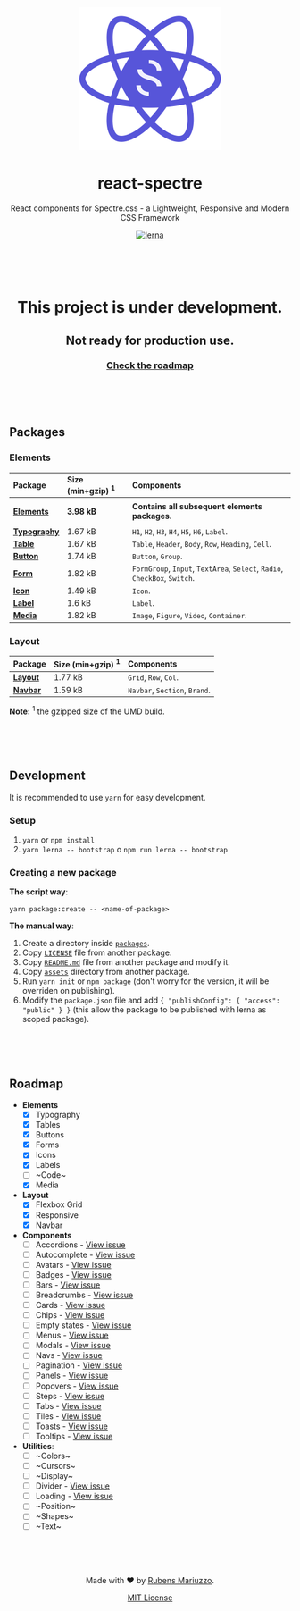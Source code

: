 <div align=center>
<img src=".github/react-spectre-logo.png" width="256" height="256">

# react-spectre
React components for Spectre.css - a Lightweight, Responsive and Modern CSS Framework

[![lerna](https://img.shields.io/badge/maintained%20with-lerna-cc00ff.svg)](https://lernajs.io/)

<br><br><br>
</div>

<div align=center>

# This project is under development.
## Not ready for production use.
### [Check the roadmap](#roadmap)

</div>

<br><br><br>

## Packages

### Elements

 Package | Size (min+gzip) <sup>1</sup> | Components 
 :------ | :--------------------------- | :---------
 ||
 [**Elements**](packages/elements) | **<!-- markdown-exec(cmd:./node_modules/.bin/gzip-size ./packages/elements/dist/elements.umd.js) -->3.98 kB<!-- /markdown-exec -->** | **Contains all subsequent elements packages.**
 ||
 [**Typography**](packages/typography) | <!-- markdown-exec(cmd:./node_modules/.bin/gzip-size ./packages/typography/dist/typography.umd.js) -->1.67 kB<!-- /markdown-exec --> | `H1`, `H2`, `H3`, `H4`, `H5`, `H6`, `Label`.
 [**Table**](packages/table) | <!-- markdown-exec(cmd:./node_modules/.bin/gzip-size ./packages/table/dist/table.umd.js) -->1.67 kB<!-- /markdown-exec --> | `Table`, `Header`, `Body`, `Row`, `Heading`, `Cell`.
 [**Button**](packages/button) | <!-- markdown-exec(cmd:./node_modules/.bin/gzip-size ./packages/button/dist/button.umd.js) -->1.74 kB<!-- /markdown-exec --> | `Button`, `Group`.
 [**Form**](packages/form) | <!-- markdown-exec(cmd:./node_modules/.bin/gzip-size ./packages/form/dist/form.umd.js) -->1.82 kB<!-- /markdown-exec --> | `FormGroup`, `Input`, `TextArea`, `Select`, `Radio`, `CheckBox`, `Switch`.
 [**Icon**](packages/icon) | <!-- markdown-exec(cmd:./node_modules/.bin/gzip-size ./packages/icon/dist/icon.umd.js) -->1.49 kB<!-- /markdown-exec --> | `Icon`.
 [**Label**](packages/label) | <!-- markdown-exec(cmd:./node_modules/.bin/gzip-size ./packages/label/dist/label.umd.js) -->1.6 kB<!-- /markdown-exec --> | `Label`.
 [**Media**](packages/media) | <!-- markdown-exec(cmd:./node_modules/.bin/gzip-size ./packages/media/dist/media.umd.js) -->1.82 kB<!-- /markdown-exec --> | `Image`, `Figure`, `Video`, `Container`.

### Layout

 Package | Size (min+gzip) <sup>1</sup> | Components 
 :------ | :--------------------------- | :---------
 [**Layout**](packages/layout) | <!-- markdown-exec(cmd:./node_modules/.bin/gzip-size ./packages/layout/dist/layout.umd.js) -->1.77 kB<!-- /markdown-exec --> | `Grid`, `Row`, `Col`.
 [**Navbar**](packages/navbar) | <!-- markdown-exec(cmd:./node_modules/.bin/gzip-size ./packages/Navbar/dist/Navbar.umd.js) -->1.59 kB<!-- /markdown-exec --> | `Navbar`, `Section`, `Brand`.

**Note:** <sup>1</sup> the gzipped size of the UMD build.

<br><br><br>

## Development

It is recommended to use `yarn` for easy development.

### Setup

 1. `yarn` or `npm install`
 2. `yarn lerna -- bootstrap` o `npm run lerna -- bootstrap`

### Creating a new package

**The script way**:

```shell
yarn package:create -- <name-of-package>
```

**The manual way**:

  1. Create a directory inside [`packages`](packages).
  2. Copy [`LICENSE`](packages/typography/LICENSE) file from another package.
  3. Copy [`README.md`](packages/typography/README.md) file from another package and modify it.
  4. Copy [`assets`](packages/typography/assets) directory from another package.
  5. Run `yarn init` or `npm package` (don't worry for the version, it will be overriden on publishing).
  6. Modify the `package.json` file and add `{ "publishConfig": { "access": "public" } }` (this allow the package to be published with lerna as scoped package).


<br><br><br>

## Roadmap

  - **Elements**
    - [x] Typography
    - [x] Tables
    - [x] Buttons
    - [x] Forms
    - [x] Icons
    - [x] Labels
    - [ ] ~Code~
    - [x] Media

  - **Layout**
    - [x] Flexbox Grid
    - [x] Responsive
    - [x] Navbar

  - **Components**
    - [ ] Accordions - [View issue](https://github.com/react-spectre/react-spectre/issues/4)
    - [ ] Autocomplete - [View issue](https://github.com/react-spectre/react-spectre/issues/5)
    - [ ] Avatars - [View issue](https://github.com/react-spectre/react-spectre/issues/6)
    - [ ] Badges - [View issue](https://github.com/react-spectre/react-spectre/issues/7)
    - [ ] Bars - [View issue](https://github.com/react-spectre/react-spectre/issues/8)
    - [ ] Breadcrumbs - [View issue](https://github.com/react-spectre/react-spectre/issues/9)
    - [ ] Cards - [View issue](https://github.com/react-spectre/react-spectre/issues/10)
    - [ ] Chips - [View issue](https://github.com/react-spectre/react-spectre/issues/11)
    - [ ] Empty states - [View issue](https://github.com/react-spectre/react-spectre/issues/12)
    - [ ] Menus - [View issue](https://github.com/react-spectre/react-spectre/issues/13)
    - [ ] Modals - [View issue](https://github.com/react-spectre/react-spectre/issues/14)
    - [ ] Navs - [View issue](https://github.com/react-spectre/react-spectre/issues/15)
    - [ ] Pagination - [View issue](https://github.com/react-spectre/react-spectre/issues/16)
    - [ ] Panels - [View issue](https://github.com/react-spectre/react-spectre/issues/17)
    - [ ] Popovers - [View issue](https://github.com/react-spectre/react-spectre/issues/18)
    - [ ] Steps - [View issue](https://github.com/react-spectre/react-spectre/issues/19)
    - [ ] Tabs - [View issue](https://github.com/react-spectre/react-spectre/issues/20)
    - [ ] Tiles - [View issue](https://github.com/react-spectre/react-spectre/issues/21)
    - [ ] Toasts - [View issue](https://github.com/react-spectre/react-spectre/issues/22)
    - [ ] Tooltips - [View issue](https://github.com/react-spectre/react-spectre/issues/23)

  - **Utilities**:
    - [ ] ~Colors~
    - [ ] ~Cursors~
    - [ ] ~Display~
    - [ ] Divider - [View issue](https://github.com/react-spectre/react-spectre/issues/24)
    - [ ] Loading - [View issue](https://github.com/react-spectre/react-spectre/issues/25)
    - [ ] ~Position~
    - [ ] ~Shapes~
    - [ ] ~Text~

<div align=center>
<br><br><br>

Made with :heart: by [Rubens Mariuzzo](https://github.com/rmariuzzo).

[MIT License](LICENSE)

</div>
